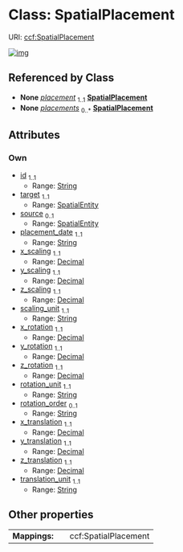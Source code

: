 
# Class: SpatialPlacement




URI: [ccf:SpatialPlacement](http://purl.org/ccf/SpatialPlacement)


[![img](https://yuml.me/diagram/nofunky;dir:TB/class/[SpatialEntity]<source%200..1-%20[SpatialPlacement&#124;id:string;placement_date:string;x_scaling:decimal;y_scaling:decimal;z_scaling:decimal;scaling_unit:string;x_rotation:decimal;y_rotation:decimal;z_rotation:decimal;rotation_unit:string;rotation_order:string%20%3F;x_translation:decimal;y_translation:decimal;z_translation:decimal;translation_unit:string],[SpatialEntity]<target%201..1-%20[SpatialPlacement],[SpatialObjectReference]++-%20placement%201..1>[SpatialPlacement],[SpatialEntity]++-%20placements%200..*>[SpatialPlacement],[SpatialObjectReference],[SpatialEntity])](https://yuml.me/diagram/nofunky;dir:TB/class/[SpatialEntity]<source%200..1-%20[SpatialPlacement&#124;id:string;placement_date:string;x_scaling:decimal;y_scaling:decimal;z_scaling:decimal;scaling_unit:string;x_rotation:decimal;y_rotation:decimal;z_rotation:decimal;rotation_unit:string;rotation_order:string%20%3F;x_translation:decimal;y_translation:decimal;z_translation:decimal;translation_unit:string],[SpatialEntity]<target%201..1-%20[SpatialPlacement],[SpatialObjectReference]++-%20placement%201..1>[SpatialPlacement],[SpatialEntity]++-%20placements%200..*>[SpatialPlacement],[SpatialObjectReference],[SpatialEntity])

## Referenced by Class

 *  **None** *[placement](placement.md)*  <sub>1..1</sub>  **[SpatialPlacement](SpatialPlacement.md)**
 *  **None** *[placements](placements.md)*  <sub>0..\*</sub>  **[SpatialPlacement](SpatialPlacement.md)**

## Attributes


### Own

 * [id](id.md)  <sub>1..1</sub>
     * Range: [String](types/String.md)
 * [target](target.md)  <sub>1..1</sub>
     * Range: [SpatialEntity](SpatialEntity.md)
 * [source](source.md)  <sub>0..1</sub>
     * Range: [SpatialEntity](SpatialEntity.md)
 * [placement_date](placement_date.md)  <sub>1..1</sub>
     * Range: [String](types/String.md)
 * [x_scaling](x_scaling.md)  <sub>1..1</sub>
     * Range: [Decimal](types/Decimal.md)
 * [y_scaling](y_scaling.md)  <sub>1..1</sub>
     * Range: [Decimal](types/Decimal.md)
 * [z_scaling](z_scaling.md)  <sub>1..1</sub>
     * Range: [Decimal](types/Decimal.md)
 * [scaling_unit](scaling_unit.md)  <sub>1..1</sub>
     * Range: [String](types/String.md)
 * [x_rotation](x_rotation.md)  <sub>1..1</sub>
     * Range: [Decimal](types/Decimal.md)
 * [y_rotation](y_rotation.md)  <sub>1..1</sub>
     * Range: [Decimal](types/Decimal.md)
 * [z_rotation](z_rotation.md)  <sub>1..1</sub>
     * Range: [Decimal](types/Decimal.md)
 * [rotation_unit](rotation_unit.md)  <sub>1..1</sub>
     * Range: [String](types/String.md)
 * [rotation_order](rotation_order.md)  <sub>0..1</sub>
     * Range: [String](types/String.md)
 * [x_translation](x_translation.md)  <sub>1..1</sub>
     * Range: [Decimal](types/Decimal.md)
 * [y_translation](y_translation.md)  <sub>1..1</sub>
     * Range: [Decimal](types/Decimal.md)
 * [z_translation](z_translation.md)  <sub>1..1</sub>
     * Range: [Decimal](types/Decimal.md)
 * [translation_unit](translation_unit.md)  <sub>1..1</sub>
     * Range: [String](types/String.md)

## Other properties

|  |  |  |
| --- | --- | --- |
| **Mappings:** | | ccf:SpatialPlacement |

